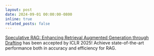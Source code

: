 ```yaml
---
layout: post
date: 2024-09-01 00:00:00-0800
inline: true
related_posts: false
---
```

[Speculative RAG: Enhancing Retrieval Augmented Generation through Drafting](https://arxiv.org/abs/2407.08223) has been accepted by ICLR 2025! Achieve state-of-the-art performance both in accuracy and efficiency for RAG.